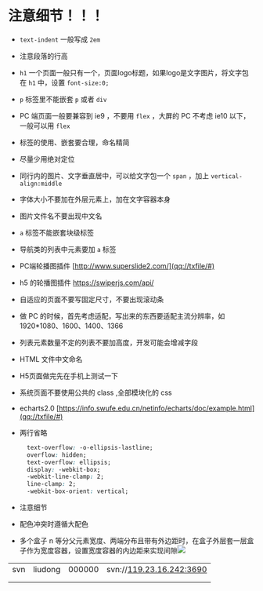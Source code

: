 # 注意细节！！！

- `text-indent` 一般写成 `2em`

- 注意段落的行高

- `h1` 一个页面一般只有一个，页面logo标题，如果logo是文字图片，将文字包在 `h1` 中，设置 `font-size:0;`

- `p` 标签里不能嵌套 `p` 或者 `div`

- PC 端页面一般要兼容到 ie9 ，不要用 `flex` ，大屏的 PC 不考虑 ie10 以下，一般可以用 `flex`

- 标签的使用、嵌套要合理，命名精简

- 尽量少用绝对定位

- 同行内的图片、文字垂直居中，可以给文字包一个 `span` ，加上 `vertical-align:middle`

- 字体大小不要加在外层元素上，加在文字容器本身

- 图片文件名不要出现中文名

- `a` 标签不能嵌套块级标签

- 导航类的列表中元素要加 `a` 标签

- PC端轮播图插件 [http://www.superslide2.com/](qq://txfile/#)

- h5 的轮播图插件 https://swiperjs.com/api/

- 自适应的页面不要写固定尺寸，不要出现滚动条

- 做 PC 的时候，首先考虑适配，写出来的东西要适配主流分辨率，如 1920*1080、1600、1400、1366

- 列表元素数量不定的列表不要加高度，开发可能会增减字段

- HTML 文件中文命名

- H5页面做完先在手机上测试一下

- 系统页面不要使用公共的 class ,全部模块化的 css

- echarts2.0 [https://info.swufe.edu.cn/netinfo/echarts/doc/example.html](qq://txfile/#)

- 两行省略 

  ```css
    text-overflow: -o-ellipsis-lastline;
    overflow: hidden;
    text-overflow: ellipsis;
    display: -webkit-box;
    -webkit-line-clamp: 2;
    line-clamp: 2;
    -webkit-box-orient: vertical;
  
  ```

- 注意细节

- 配色冲突时遵循大配色

- 多个盒子 n 等分父元素宽度、两端分布且带有外边距时，在盒子外层套一层盒子作为宽度容器，设置宽度容器的内边距来实现间隙![](C:\Users\Administrator\AppData\Roaming\Typora\typora-user-images\image-20200908163813503.png)



|      |         |        |                                           |
| ---- | ------- | ------ | ----------------------------------------- |
| svn  | liudong | 000000 | svn://[119.23.16.242:3690](qq://txfile/#) |
|      |         |        |                                           |
|      |         |        |                                           |

